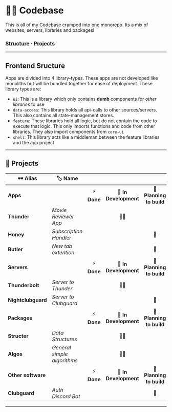 # 🧑‍💻 Codebase

This is all of my Codebase cramped into one monorepo.
Its a mix of websites, servers, libraries and packages!

### [Structure](#frontend-sructure) **·** [Projects](#🔧-projects)

---

## Frontend Sructure

Apps are divided into 4 library-types. These apps are not developed like monoliths but will be bundled together for ease of deployment. These library types are:

- `ui`: This is a library which only contains **dumb** components for _other libraries_ to use
- `data-access`: This library holds all api-calls to other sources/servers. This also contains all state-management stores.
- `feature`: These libraries hold all logic, but do not contain the code to execute that logic. This only imports functions and code from other libraries. They also import components from `core-ui`
- `shell`: This library acts like a middleman between the feature libraries and the app project

---

## 🔧 Projects

| 🕶️ Alias              | 🏷️ Name                   |              |                           |                           |
| --------------------- | -------------------------- | :----------: | :-----------------------: | :-----------------------: |
| **Apps**              |                            |  ⚡ **Done** |     🚧 **In Development** | 🤔 **Planning to build** |
| **Thunder**           | _Movie Reviewer App_       |               |           👷🏾             |                           |
| **Honey**             | _Subscription Handler_     |               |                          |            🚦             |
| **Butler**            | _New tab extention_        |               |                          |            🚦             |
|   **Servers**         |                            | ⚡ **Done**   | 🚧 **In Development**    | 🤔 **Planning to build** |
| **Thunderbolt**       | _Server to Thunder_        |               |            👷🏾            |                           |
| **Nightclubguard**    | _Server to Clubguard_      |               |                          |            🚦             |
|   **Packages**        |                            | ⚡ **Done**   | 🚧 **In Development**    | 🤔 **Planning to build** |
| **Structer**          | _Data Structures_          |               |           👷🏾             |                           |
| **Algos**             | _General simple algorithms_|               |           👷🏾             |                           |
| **Other software**    |                            | ⚡ **Done**  | 🚧 **In Development**    | 🤔 **Planning to build**  |
| **Clubguard**         | _Auth Discord Bot_         |               |                          |             🚦            |

---
